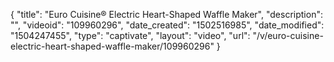 {
    "title": "Euro Cuisine&reg; Electric Heart-Shaped Waffle Maker",
    "description": "",
    "videoid": "109960296",
    "date_created": "1502516985",
    "date_modified": "1504247455",
    "type": "captivate",
    "layout": "video",
    "url": "\/v\/euro-cuisine-electric-heart-shaped-waffle-maker\/109960296"
}